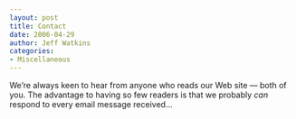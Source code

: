 ```yaml
---
layout: post
title: Contact
date: 2006-04-29
author: Jeff Watkins
categories:
- Miscellaneous
---
```


We&rsquo;re always keen to hear from anyone who reads our Web site &mdash; both of you. The advantage to having so few readers is that we probably *can* respond to every email message received&hellip;

<!--contact form-->
